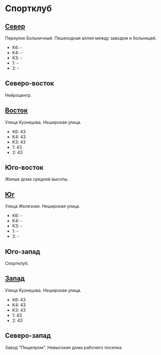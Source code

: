 # Спортклуб

## [Север](./10360080.md)

Переулок Больничный.
Пешеходная аллея между заводом и больницей.

* K6:   -
* K4:   -
* K3:   -
* 1:    -
* 2:    -

## Северо-восток

Нейроцентр.

## [Восток](./10365085.md)

Улица Кузнецова.
Неширокая улица.

* K6:   43
* K4:   43
* K3:   43
* 1:    43
* 2:    43

## Юго-восток

Жилые дома средней высоты.

## [Юг](./10360087.md)

Улица Железная.
Неширокая улица.

* K6:   -
* K4:   -
* K3:   -
* 1:    -
* 2:    -

## Юго-запад

Спортклуб.

## [Запад](./10355085.md)

Улица Кузнецова.
Неширокая улица.

* K6:   43
* K4:   43
* K3:   43
* 1:    43
* 2:    43

## Северо-запад

Завод "Пищепром".
Невысокие дома рабочего поселка.
